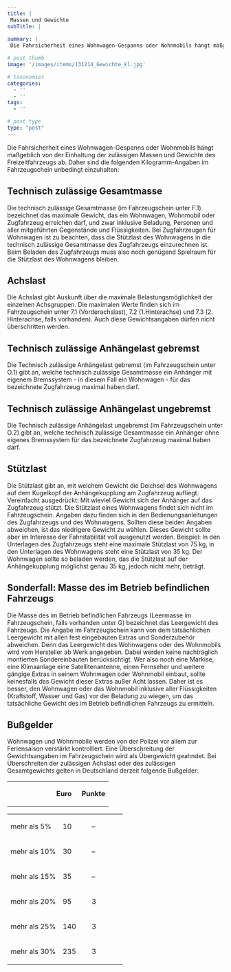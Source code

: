 ```yaml
---
title: |
 Massen und Gewichte
subTitle: |
 
summary: |
 Die Fahrsicherheit eines Wohnwagen-Gespanns oder Wohnmobils hängt maßgeblich von der Einhaltung der zulässigen Massen und Gewichte des Freizeitfahrzeugs ab. Daher sind die folgenden Kilogramm-Angaben im Fahrzeugschein unbedingt einzuhalten:

# post thumb
image: '/images/items/131214_Gewichte_kl.jpg'

# taxonomies
categories: 
  - ''
  - ''
tags:
  - ''

# post type
type: "post"
---
```


Die Fahrsicherheit eines Wohnwagen-Gespanns oder Wohnmobils hängt maßgeblich von der Einhaltung der zulässigen Massen und Gewichte des Freizeitfahrzeugs ab. Daher sind die folgenden Kilogramm-Angaben im Fahrzeugschein unbedingt einzuhalten:  

## Technisch zulässige Gesamtmasse

Die technisch zulässige Gesamtmasse (im Fahrzeugschein unter F.1) bezeichnet das maximale Gewicht, das ein Wohnwagen, Wohnmobil oder Zugfahrzeug erreichen darf, und zwar inklusive Beladung, Personen und aller mitgeführten Gegenstände und Flüssigkeiten. Bei Zugfahrzeugen für Wohnwagen ist zu beachten, dass die Stützlast des Wohnwagens in die technisch zulässige Gesamtmasse des Zugfahrzeugs einzurechnen ist. Beim Beladen des Zugfahrzeugs muss also noch genügend Spielraum für die Stützlast des Wohnwagens bleiben.  

## Achslast

Die Achslast gibt Auskunft über die maximale Belastungsmöglichkeit der einzelnen Achsgruppen. Die maximalen Werte finden sich im Fahrzeugschein unter 7.1 (Vorderachslast), 7.2 (1.Hinterachse) und 7.3 (2. Hinterachse, falls vorhanden). Auch diese Gewichtsangaben dürfen nicht überschritten werden.  

## Technisch zulässige Anhängelast gebremst

Die Technisch zulässige Anhängelast gebremst (im Fahrzeugschein unter O.1) gibt an, welche technisch zulässige Gesamtmasse ein Anhänger mit eigenem Bremssystem - in diesem Fall ein Wohnwagen - für das bezeichnete Zugfahrzeug maximal haben darf.  

## Technisch zulässige Anhängelast ungebremst

Die Technisch zulässige Anhängelast ungebremst (im Fahrzeugschein unter O.2) gibt an, welche technisch zulässige Gesamtmasse ein Anhänger ohne eigenes Bremssystem für das bezeichnete Zugfahrzeug maximal haben darf.  

## Stützlast

Die Stützlast gibt an, mit welchem Gewicht die Deichsel des Wohnwagens auf dem Kugelkopf der Anhängekupplung am Zugfahrzeug aufliegt. Vereinfacht ausgedrückt: Mit wieviel Gewicht sich der Anhänger auf das Zugfahrzeug stützt. Die Stützlast eines Wohnwagens findet sich nicht im Fahrzeugschein. Angaben dazu finden sich in den Bedienungsanleitungen des Zugfahrzeugs und des Wohnwagens. Sollten diese beiden Angaben abweichen, ist das niedrigere Gewicht zu wählen. Dieses Gewicht sollte aber im Interesse der Fahrstabilität voll ausgenutzt werden. Beispiel: In den Unterlagen des Zugfahrzeugs steht eine maximale Stützlast von 75 kg, in den Unterlagen des Wohnwagens steht eine Stützlast von 35 kg. Der Wohnwagen sollte so beladen werden, das die Stützlast auf der Anhängekupplung möglichst genau 35 kg, jedoch nicht mehr, beträgt.  

## Sonderfall: Masse des im Betrieb befindlichen Fahrzeugs

Die Masse des im Betrieb befindlichen Fahrzeugs (Leermasse im Fahrzeugschein, falls vorhanden unter G) bezeichnet das Leergewicht des Fahrzeugs. Die Angabe im Fahrzeugschein kann von dem tatsächlichen Leergewicht mit allen fest eingebauten Extras und Sonderzubehör abweichen. Denn das Leergewicht des Wohnwagens oder des Wohnmobils wird vom Hersteller ab Werk angegeben. Dabei werden keine nachträglich montierten Sondereinbauten berücksichtigt. Wer also noch eine Markise, eine Klimaanlage eine Satellitenantenne, einen Fernseher und weitere gängige Extras in seinem Wohnwagen oder Wohnmobil einbaut, sollte keinesfalls das Gewicht dieser Extras außer Acht lassen. Daher ist es besser, den Wohnwagen oder das Wohnmobil inklusive aller Flüssigkeiten (Kraftstoff, Wasser und Gas) vor der Beladung zu wiegen, um das tatsächliche Gewicht des im Betrieb befindlichen Fahrzeugs zu ermitteln.  

## Bußgelder

Wohnwagen und Wohnmobile werden von der Polizei vor allem zur Feriensaison verstärkt kontrolliert. Eine Überschreitung der Gewichtsangaben im Fahrzeugschein wird als Übergewicht geahndet. Bei Überschreiten der zulässigen Achslast oder des zulässigen Gesamtgewichts gelten in Deutschland derzeit folgende Bußgelder:
 <table style="width: 100%;" border="0" cellpadding="0" cellspacing="0"> <colgroup><col><col><col></colgroup> <tbody> <tr> <td width="45%"> 

 </td> <td width="25%"> 

**Euro**
 </td> <td width="30%"> 

**Punkte**
 </td> </tr> </tbody> </table> 

 <table style="width: 100%;" border="0" cellpadding="0" cellspacing="0"> <colgroup><col><col><col></colgroup> <tbody> <tr> <td width="45%"> 

mehr als 5%
 </td> <td width="25%"> 

10
 </td> <td width="30%"> 

–
 </td> </tr> <tr> <td width="45%"> 

mehr als 10%
 </td> <td width="25%"> 

30
 </td> <td width="30%"> 

–
 </td> </tr> <tr> <td width="45%"> 

mehr als 15%
 </td> <td width="25%"> 

35
 </td> <td width="30%"> 

–
 </td> </tr> <tr> <td width="45%"> 

mehr als 20%
 </td> <td width="25%"> 

95
 </td> <td width="30%"> 

3
 </td> </tr> <tr> <td width="45%"> 

mehr als 25%
 </td> <td width="25%"> 

140
 </td> <td width="30%"> 

3
 </td> </tr> <tr> <td width="45%"> 

mehr als 30%
 </td> <td width="25%"> 

235
 </td> <td width="30%"> 

3
 </td> </tr> </tbody> </table> 

  